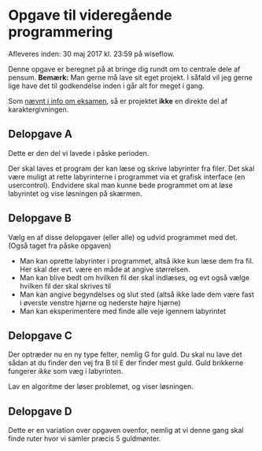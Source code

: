 # Opgave til videregående programmering

Afleveres inden: 30 maj 2017 kl. 23:59 på wiseflow.

Denne opgave er beregnet på at bringe dig rundt om to centrale dele af pensum. **Bemærk:** Man gerne må lave sit eget projekt. I såfald vil jeg gerne lige have det til godkendelse inden i går alt for meget i gang.

Som [nævnt i info om eksamen](EksamensInformation.md), så er projektet **ikke** en direkte del af karaktergivningen.

## Delopgave A
Dette er den del vi lavede i påske perioden.

Der skal laves et program der kan læse og skrive labyrinter fra filer. Det skal være muligt at rette labyrinterne i programmet via et grafisk interface (en usercontrol). Endvidere skal man kunne bede programmet om at løse labyrintet og vise løsningen på skærmen.

## Delopgave B
Vælg en af disse delopgaver (eller alle) og udvid programmet med det. (Også taget fra påske opgaven)

- Man kan oprette labyrinter i programmet, altså ikke kun læse dem fra fil. Her skal der evt. være en måde at angive størrelsen.
- Man kan blive bedt om hvilken fil der skal indlæses, og evt også vælge hvilken fil der skal skrives til
- Man kan angive begyndelses og slut sted (altså ikke lade dem være fast i øverste venstre hjørne og nederste højre hjørne)
- Man kan eksperimentere med finde alle veje igennem labyrintet


## Delopgave C
Der optræder nu en ny type felter, nemlig G for guld. Du skal nu lave det sådan at du finder den vej fra B til E der finder mest guld. Guld brikkerne fungerer *ikke* som væg i labyrinten.

Lav en algoritme der løser problemet, og viser løsningen.

## Delopgave D
Dette er en variation over opgaven ovenfor, nemlig at vi denne gang skal finde ruter hvor vi samler præcis 5 guldmønter.


